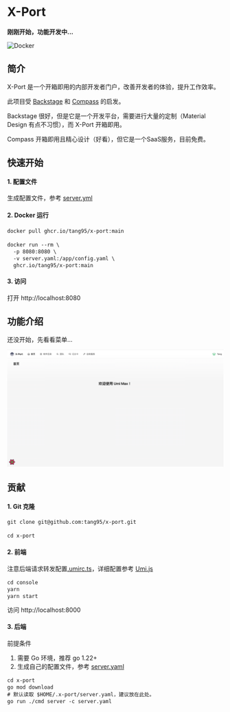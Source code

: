 # X-Port

**刚刚开始，功能开发中...**

![Docker](https://github.com/tang95/x-port/actions/workflows/docker-image.yml/badge.svg)

## 简介

X-Port 是一个开箱即用的内部开发者门户，改善开发者的体验，提升工作效率。

此项目受 [Backstage](https://backstage.io) 和 [Compass](https://www.atlassian.com/software/compass) 的启发。

Backstage 很好，但是它是一个开发平台，需要进行大量的定制（Material Design 有点不习惯），而 X-Port 开箱即用。

Compass 开箱即用且精心设计（好看），但它是一个SaaS服务，目前免费。

## 快速开始

#### 1. 配置文件

生成配置文件，参考 [server.yml](conf/server.yaml)

#### 2. Docker 运行

```shell
docker pull ghcr.io/tang95/x-port:main

docker run --rm \
  -p 8080:8080 \
  -v server.yaml:/app/config.yaml \
  ghcr.io/tang95/x-port:main
```

#### 3. 访问

打开 http://localhost:8080

## 功能介绍

还没开始，先看看菜单...

![主页](docs/images/home.png)

## 贡献

#### 1. Git 克隆

```shell
git clone git@github.com:tang95/x-port.git

cd x-port
```

#### 2. 前端

注意后端请求转发配置[.umirc.ts](console/.umirc.ts)，详细配置参考 [Umi.js](https://umijs.org)

```shell
cd console
yarn
yarn start
```

访问 http://localhost:8000

#### 3. 后端

前提条件

1. 需要 Go 环境，推荐 go 1.22+
2. 生成自己的配置文件，参考 [server.yaml](conf/server.yaml)

```shell
cd x-port
go mod download
# 默认读取 $HOME/.x-port/server.yaml，建议放在此处。
go run ./cmd server -c server.yaml
```
